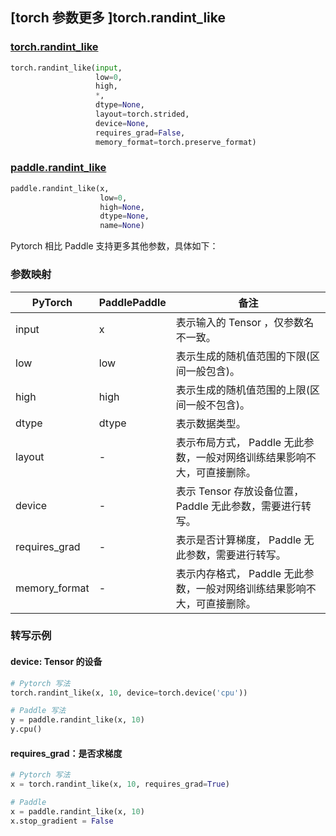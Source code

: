 ## [torch 参数更多 ]torch.randint_like

### [torch.randint_like](https://pytorch.org/docs/1.13/generated/torch.randint_like.html?highlight=randint_like#torch.randint_like)

```python
torch.randint_like(input,
                   low=0,
                   high,
              	   *,
                   dtype=None,
                   layout=torch.strided,
                   device=None,
                   requires_grad=False,
                   memory_format=torch.preserve_format)
```

### [paddle.randint_like](https://www.paddlepaddle.org.cn/documentation/docs/zh/api/paddle/randint_like_cn.html)

```python
paddle.randint_like(x,
                    low=0,
                    high=None,
                    dtype=None,
                    name=None)
```

Pytorch 相比 Paddle 支持更多其他参数，具体如下：

### 参数映射

| PyTorch       | PaddlePaddle | 备注                                                         |
| ------------- | ------------ | ------------------------------------------------------------ |
| input         | x            | 表示输入的 Tensor ，仅参数名不一致。                         |
| low           | low          | 表示生成的随机值范围的下限(区间一般包含)。                   |
| high          | high         | 表示生成的随机值范围的上限(区间一般不包含)。                 |
| dtype         | dtype        | 表示数据类型。                                               |
| layout        | -            | 表示布局方式， Paddle 无此参数，一般对网络训练结果影响不大，可直接删除。 |
| device        | -            | 表示 Tensor 存放设备位置，Paddle 无此参数，需要进行转写。    |
| requires_grad | -            | 表示是否计算梯度， Paddle 无此参数，需要进行转写。           |
| memory_format | -            | 表示内存格式， Paddle 无此参数，一般对网络训练结果影响不大，可直接删除。 |


### 转写示例

#### device: Tensor 的设备

```python
# Pytorch 写法
torch.randint_like(x, 10, device=torch.device('cpu'))

# Paddle 写法
y = paddle.randint_like(x, 10)
y.cpu()
```

#### requires_grad：是否求梯度

```python
# Pytorch 写法
x = torch.randint_like(x, 10, requires_grad=True)

# Paddle 
x = paddle.randint_like(x, 10)
x.stop_gradient = False
```

#### 